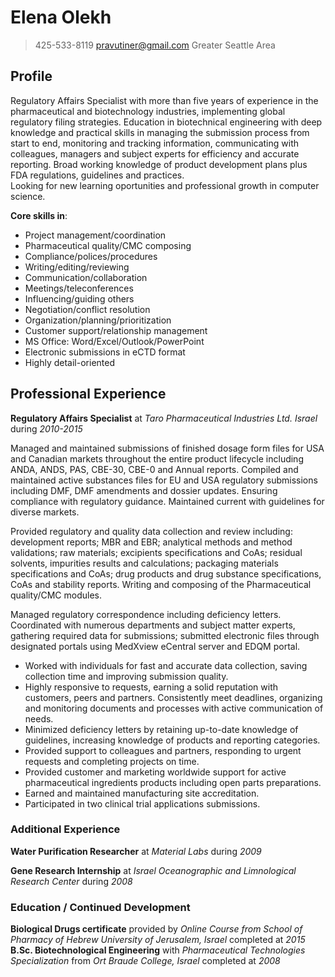 # Elena Olekh
 >425-533-8119               pravutiner@gmail.com          Greater Seattle Area
 
## Profile

Regulatory Affairs Specialist with more than five years of experience in the pharmaceutical and biotechnology industries, implementing global regulatory filing strategies. Education in biotechnical engineering with deep knowledge and practical skills in managing the submission process from start to end, monitoring and tracking information, communicating with colleagues, managers and subject experts for efficiency and accurate reporting. Broad working knowledge of product development plans plus FDA regulations, guidelines and practices.  
Looking for new learning oportunities and professional growth in computer science.

**Core skills in**: 
* Project management/coordination
*	Pharmaceutical quality/CMC composing 
*	Compliance/polices/procedures 
*	Writing/editing/reviewing
*	Communication/collaboration
*	Meetings/teleconferences
*	Influencing/guiding others
*	Negotiation/conflict resolution
*	Organization/planning/prioritization
*	Customer support/relationship management
*	MS Office: Word/Excel/Outlook/PowerPoint
*	Electronic submissions in eCTD format
*	Highly detail-oriented

## Professional Experience
**Regulatory Affairs Specialist** at _Taro Pharmaceutical Industries Ltd. Israel_	 during _2010-2015_

Managed and maintained submissions of finished dosage form files for USA and Canadian markets throughout the entire product lifecycle including ANDA, ANDS, PAS, CBE-30, CBE-0 and Annual reports. Compiled and maintained active substances files for EU and USA regulatory submissions including DMF, DMF amendments and dossier updates. Ensuring compliance with regulatory guidance. Maintained current with guidelines for diverse markets. 

Provided regulatory and quality data collection and review including: development reports; MBR and EBR; analytical methods and method validations; raw materials; excipients specifications and CoAs; residual solvents, impurities results and calculations; packaging materials specifications and CoAs; drug products and drug substance specifications, CoAs and stability reports. Writing and composing of the Pharmaceutical quality/CMC modules.

Managed regulatory correspondence including deficiency letters. Coordinated with numerous departments and subject matter experts, gathering required data for submissions; submitted electronic files through designated portals using MedXview eCentral server and EDQM portal. 
 * Worked with individuals for fast and accurate data collection, saving collection time and improving submission quality.
 *	Highly responsive to requests, earning a solid reputation with customers, peers and partners. Consistently meet deadlines, organizing and monitoring documents and processes with active communication of needs.
 *	Minimized deficiency letters by retaining up-to-date knowledge of guidelines, increasing knowledge of products and reporting categories.  
 *	Provided support to colleagues and partners, responding to urgent requests and completing projects on time. 
 *	Provided customer and marketing worldwide support for active pharmaceutical ingredients products including open parts preparations. 
 *	Earned and maintained manufacturing site accreditation. 
 *	Participated in two clinical trial applications submissions. 
 
### Additional Experience 
**Water Purification Researcher** at _Material Labs_ during _2009_

**Gene Research Internship** at _Israel Oceanographic and Limnological Research Center_ during _2008_
### Education / Continued Development
**Biological Drugs certificate** provided by _Online Course from School of Pharmacy of Hebrew University of Jerusalem, Israel_ completed at _2015_  
**B.Sc. Biotechnological Engineering** with _Pharmaceutical Technologies Specialization_ from _Ort Braude College, Israel_ completed at _2008_



